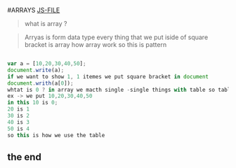 #ARRAYS
[JS-FILE](/js/33-array.js)

>what is array ?

>Arryas is form data type every thing that we put iside of square bracket is array how array work so this is pattern 

```javascript

var a = [10,20,30,40,50];
document.write(a);
if we want to show 1, 1 itemes we put square bracket in document
document.writh(a[0]);
whtat is 0 ? in array we macth single -single things with table so table is start from 0 to word no
ex -> we put 10,20,30,40,50
in this 10 is 0;
20 is 1
30 is 2
40 is 3
50 is 4
so this is how we use the table

```

## the end